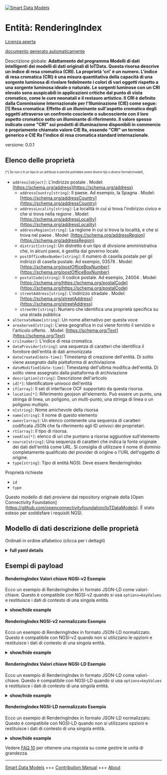 <!-- 10-Header -->  
[![Smart Data Models](https://smartdatamodels.org/wp-content/uploads/2022/01/SmartDataModels_logo.png "Logo")](https://smartdatamodels.org)  
Entità: RenderingIndex  
======================<!-- /10-Header -->  
<!-- 15-License -->  
[Licenza aperta](https://github.com/smart-data-models//dataModel.OCF/blob/master/RenderingIndex/LICENSE.md)  
[documento generato automaticamente](https://docs.google.com/presentation/d/e/2PACX-1vTs-Ng5dIAwkg91oTTUdt8ua7woBXhPnwavZ0FxgR8BsAI_Ek3C5q97Nd94HS8KhP-r_quD4H0fgyt3/pub?start=false&loop=false&delayms=3000#slide=id.gb715ace035_0_60)  
<!-- /15-License -->  
<!-- 20-Description -->  
Descrizione globale: **Adattamento del programma Modelli di dati intelligenti dei modelli di dati originali di IoTData. Questa risorsa descrive un indice di resa cromatica (CRI). La proprietà 'cri' è un numero. L'indice di resa cromatica (CRI) è una misura quantitativa della capacità di una sorgente luminosa di rivelare fedelmente i colori di vari oggetti rispetto a una sorgente luminosa ideale o naturale. Le sorgenti luminose con un CRI elevato sono auspicabili in applicazioni critiche dal punto di vista cromatico, come le cure neonatali e il restauro artistico. Il CRI è definito dalla Commissione Internazionale per l'Illuminazione (CIE) come segue:[1] Resa cromatica: Effetto di un illuminante sull'aspetto cromatico degli oggetti attraverso un confronto cosciente o subcosciente con il loro aspetto cromatico sotto un illuminante di riferimento. Il valore spesso indicato come "CRI" sui prodotti di illuminazione disponibili in commercio è propriamente chiamato valore CIE Ra, essendo "CRI" un termine generico e CIE Ra l'indice di resa cromatica standard internazionale**.  
versione: 0.0.1  
<!-- /20-Description -->  
<!-- 30-PropertiesList -->  

## Elenco delle proprietà  

<sup><sub>[*] Se non c'è un tipo in un attributo è perché potrebbe avere diversi tipi o diversi formati/modelli</sub></sup>.  
- `address[object]`: L'indirizzo postale  . Model: [https://schema.org/address](https://schema.org/address)	- `addressCountry[string]`: Il paese. Ad esempio, la Spagna  . Model: [https://schema.org/addressCountry](https://schema.org/addressCountry)  
	- `addressLocality[string]`: La località in cui si trova l'indirizzo civico e che si trova nella regione  . Model: [https://schema.org/addressLocality](https://schema.org/addressLocality)  
	- `addressRegion[string]`: La regione in cui si trova la località, e che si trova nel paese  . Model: [https://schema.org/addressRegion](https://schema.org/addressRegion)  
	- `district[string]`: Un distretto è un tipo di divisione amministrativa che, in alcuni paesi, è gestita dal governo locale.    
	- `postOfficeBoxNumber[string]`: Il numero di casella postale per gli indirizzi di casella postale. Ad esempio, 03578  . Model: [https://schema.org/postOfficeBoxNumber](https://schema.org/postOfficeBoxNumber)  
	- `postalCode[string]`: Il codice postale. Ad esempio, 24004  . Model: [https://schema.org/https://schema.org/postalCode](https://schema.org/https://schema.org/postalCode)  
	- `streetAddress[string]`: L'indirizzo stradale  . Model: [https://schema.org/streetAddress](https://schema.org/streetAddress)  
	- `streetNr[string]`: Numero che identifica una proprietà specifica su una strada pubblica    
- `alternateName[string]`: Un nome alternativo per questa voce  - `areaServed[string]`: L'area geografica in cui viene fornito il servizio o l'articolo offerto.  . Model: [https://schema.org/Text](https://schema.org/Text)- `cri[number]`: L'indice di resa cromatica.  - `dataProvider[string]`: una sequenza di caratteri che identifica il fornitore dell'entità di dati armonizzata  - `dateCreated[date-time]`: Timestamp di creazione dell'entità. Di solito viene assegnato dalla piattaforma di archiviazione  - `dateModified[date-time]`: Timestamp dell'ultima modifica dell'entità. Di solito viene assegnato dalla piattaforma di archiviazione  - `description[string]`: Descrizione dell'articolo  - `id[*]`: Identificatore univoco dell'entità  - `if[array]`: Il set di interfacce OCF supportato da questa risorsa.  - `location[*]`: Riferimento geojson all'elemento. Può essere un punto, una stringa di linea, un poligono, un multi-punto, una stringa di linea o un poligono multiplo.  - `n[string]`: Nome amichevole della risorsa  - `name[string]`: Il nome di questo elemento  - `owner[array]`: Un elenco contenente una sequenza di caratteri codificata JSON che fa riferimento agli ID univoci dei proprietari.  - `rt[array]`: Il tipo di risorsa.  - `seeAlso[*]`: elenco di uri che puntano a risorse aggiuntive sull'elemento  - `source[string]`: Una sequenza di caratteri che indica la fonte originale dei dati dell'entità come URL. Si consiglia di utilizzare il nome di dominio completamente qualificato del provider di origine o l'URL dell'oggetto di origine.  - `type[string]`: Tipo di entità NGSI. Deve essere RenderingIndex  <!-- /30-PropertiesList -->  
<!-- 35-RequiredProperties -->  
Proprietà richieste  
- `id`  - `type`  <!-- /35-RequiredProperties -->  
<!-- 40-RequiredProperties -->  
Questo modello di dati proviene dal repository originale della [Open Connectivity Foundation] (https://github.com/openconnectivityfoundation/IoTDataModels). È stato esteso per soddisfare i requisiti NGSI.  
<!-- /40-RequiredProperties -->  
<!-- 50-DataModelHeader -->  
## Modello di dati descrizione delle proprietà  
Ordinati in ordine alfabetico (clicca per i dettagli)  
<!-- /50-DataModelHeader -->  
<!-- 60-ModelYaml -->  
<details><summary><strong>full yaml details</strong></summary>    
```yaml  
RenderingIndex:    
  description: 'Smart Data Models Program adaptation of the original IoTData data Models. This Resource describes a Colour Rendering Index (CRI). The Property ''cri'' is an number. A colour rendering index (CRI) is a quantitative measure of the ability of a light source to reveal the colours of various objects faithfully in comparison with an ideal or natural light source. Light sources with a high CRI are desirable in colour-critical applications such as neonatal care and art restoration. It is defined by the International Commission on Illumination (CIE) as follows:[1]  Colour rendering: Effect of an illuminant on the colour appearance of objects by conscious or subconscious comparison with their colour appearance under a reference illuminant. The value often quoted as ''CRI'' on commercially available lighting products is properly called the CIE Ra value, ''CRI'' being a general term and CIE Ra being the international standard colour rendering index'    
  properties:    
    address:    
      description: The mailing address    
      properties:    
        addressCountry:    
          description: 'The country. For example, Spain'    
          type: string    
          x-ngsi:    
            model: https://schema.org/addressCountry    
            type: Property    
        addressLocality:    
          description: 'The locality in which the street address is, and which is in the region'    
          type: string    
          x-ngsi:    
            model: https://schema.org/addressLocality    
            type: Property    
        addressRegion:    
          description: 'The region in which the locality is, and which is in the country'    
          type: string    
          x-ngsi:    
            model: https://schema.org/addressRegion    
            type: Property    
        district:    
          description: 'A district is a type of administrative division that, in some countries, is managed by the local government'    
          type: string    
          x-ngsi:    
            type: Property    
        postOfficeBoxNumber:    
          description: 'The post office box number for PO box addresses. For example, 03578'    
          type: string    
          x-ngsi:    
            model: https://schema.org/postOfficeBoxNumber    
            type: Property    
        postalCode:    
          description: 'The postal code. For example, 24004'    
          type: string    
          x-ngsi:    
            model: https://schema.org/https://schema.org/postalCode    
            type: Property    
        streetAddress:    
          description: The street address    
          type: string    
          x-ngsi:    
            model: https://schema.org/streetAddress    
            type: Property    
        streetNr:    
          description: Number identifying a specific property on a public street    
          type: string    
          x-ngsi:    
            type: Property    
      type: object    
      x-ngsi:    
        model: https://schema.org/address    
        type: Property    
    alternateName:    
      description: An alternative name for this item    
      type: string    
      x-ngsi:    
        type: Property    
    areaServed:    
      description: The geographic area where a service or offered item is provided    
      type: string    
      x-ngsi:    
        model: https://schema.org/Text    
        type: Property    
    cri:    
      description: The colour rendering index.    
      maximum: 100    
      readOnly: true    
      type: number    
      x-ngsi:    
        type: Property    
    dataProvider:    
      description: A sequence of characters identifying the provider of the harmonised data entity    
      type: string    
      x-ngsi:    
        type: Property    
    dateCreated:    
      description: Entity creation timestamp. This will usually be allocated by the storage platform    
      format: date-time    
      type: string    
      x-ngsi:    
        type: Property    
    dateModified:    
      description: Timestamp of the last modification of the entity. This will usually be allocated by the storage platform    
      format: date-time    
      type: string    
      x-ngsi:    
        type: Property    
    description:    
      description: A description of this item    
      type: string    
      x-ngsi:    
        type: Property    
    id:    
      anyOf:    
        - description: Identifier format of any NGSI entity    
          maxLength: 256    
          minLength: 1    
          pattern: ^[\w\-\.\{\}\$\+\*\[\]`|~^@!,:\\]+$    
          type: string    
          x-ngsi:    
            type: Property    
        - description: Identifier format of any NGSI entity    
          format: uri    
          type: string    
          x-ngsi:    
            type: Property    
      description: Unique identifier of the entity    
      x-ngsi:    
        type: Property    
    if:    
      description: The OCF Interface set supported by this Resource.    
      items:    
        enum:    
          - oic.if.s    
          - oic.if.baseline    
        type: string    
      minItems: 2    
      readOnly: true    
      type: array    
      uniqueItems: true    
      x-ngsi:    
        type: Property    
    location:    
      description: 'Geojson reference to the item. It can be Point, LineString, Polygon, MultiPoint, MultiLineString or MultiPolygon'    
      oneOf:    
        - description: Geojson reference to the item. Point    
          properties:    
            bbox:    
              items:    
                type: number    
              minItems: 4    
              type: array    
            coordinates:    
              items:    
                type: number    
              minItems: 2    
              type: array    
            type:    
              enum:    
                - Point    
              type: string    
          required:    
            - type    
            - coordinates    
          title: GeoJSON Point    
          type: object    
          x-ngsi:    
            type: GeoProperty    
        - description: Geojson reference to the item. LineString    
          properties:    
            bbox:    
              items:    
                type: number    
              minItems: 4    
              type: array    
            coordinates:    
              items:    
                items:    
                  type: number    
                minItems: 2    
                type: array    
              minItems: 2    
              type: array    
            type:    
              enum:    
                - LineString    
              type: string    
          required:    
            - type    
            - coordinates    
          title: GeoJSON LineString    
          type: object    
          x-ngsi:    
            type: GeoProperty    
        - description: Geojson reference to the item. Polygon    
          properties:    
            bbox:    
              items:    
                type: number    
              minItems: 4    
              type: array    
            coordinates:    
              items:    
                items:    
                  items:    
                    type: number    
                  minItems: 2    
                  type: array    
                minItems: 4    
                type: array    
              type: array    
            type:    
              enum:    
                - Polygon    
              type: string    
          required:    
            - type    
            - coordinates    
          title: GeoJSON Polygon    
          type: object    
          x-ngsi:    
            type: GeoProperty    
        - description: Geojson reference to the item. MultiPoint    
          properties:    
            bbox:    
              items:    
                type: number    
              minItems: 4    
              type: array    
            coordinates:    
              items:    
                items:    
                  type: number    
                minItems: 2    
                type: array    
              type: array    
            type:    
              enum:    
                - MultiPoint    
              type: string    
          required:    
            - type    
            - coordinates    
          title: GeoJSON MultiPoint    
          type: object    
          x-ngsi:    
            type: GeoProperty    
        - description: Geojson reference to the item. MultiLineString    
          properties:    
            bbox:    
              items:    
                type: number    
              minItems: 4    
              type: array    
            coordinates:    
              items:    
                items:    
                  items:    
                    type: number    
                  minItems: 2    
                  type: array    
                minItems: 2    
                type: array    
              type: array    
            type:    
              enum:    
                - MultiLineString    
              type: string    
          required:    
            - type    
            - coordinates    
          title: GeoJSON MultiLineString    
          type: object    
          x-ngsi:    
            type: GeoProperty    
        - description: Geojson reference to the item. MultiLineString    
          properties:    
            bbox:    
              items:    
                type: number    
              minItems: 4    
              type: array    
            coordinates:    
              items:    
                items:    
                  items:    
                    items:    
                      type: number    
                    minItems: 2    
                    type: array    
                  minItems: 4    
                  type: array    
                type: array    
              type: array    
            type:    
              enum:    
                - MultiPolygon    
              type: string    
          required:    
            - type    
            - coordinates    
          title: GeoJSON MultiPolygon    
          type: object    
          x-ngsi:    
            type: GeoProperty    
      x-ngsi:    
        type: GeoProperty    
    n:    
      description: Friendly name of the Resource    
      maxLength: 64    
      readOnly: true    
      type: string    
      x-ngsi:    
        type: Property    
    name:    
      description: The name of this item    
      type: string    
      x-ngsi:    
        type: Property    
    owner:    
      description: A List containing a JSON encoded sequence of characters referencing the unique Ids of the owner(s)    
      items:    
        anyOf:    
          - description: Identifier format of any NGSI entity    
            maxLength: 256    
            minLength: 1    
            pattern: ^[\w\-\.\{\}\$\+\*\[\]`|~^@!,:\\]+$    
            type: string    
            x-ngsi:    
              type: Property    
          - description: Identifier format of any NGSI entity    
            format: uri    
            type: string    
            x-ngsi:    
              type: Property    
        description: Unique identifier of the entity    
        x-ngsi:    
          type: Property    
      type: array    
      x-ngsi:    
        type: Property    
    rt:    
      description: The Resource Type.    
      items:    
        enum:    
          - oic.r.colour.renderingindex    
        maxLength: 64    
        type: string    
      minItems: 1    
      readOnly: true    
      type: array    
      uniqueItems: true    
      x-ngsi:    
        type: Property    
    seeAlso:    
      description: list of uri pointing to additional resources about the item    
      oneOf:    
        - items:    
            format: uri    
            type: string    
          minItems: 1    
          type: array    
        - format: uri    
          type: string    
      x-ngsi:    
        type: Property    
    source:    
      description: 'A sequence of characters giving the original source of the entity data as a URL. Recommended to be the fully qualified domain name of the source provider, or the URL to the source object'    
      type: string    
      x-ngsi:    
        type: Property    
    type:    
      description: NGSI entity type. It has to be RenderingIndex    
      enum:    
        - RenderingIndex    
      type: string    
      x-ngsi:    
        type: Property    
  required:    
    - id    
    - type    
  type: object    
  x-derived-from: https://github.com/OpenInterConnect/IoTDataModels/blob/master/RenderingIndexResURI.swagger.json    
  x-disclaimer: 'Redistribution and use in source and binary forms, with or without modification, are permitted  provided that the license conditions are met. Copyleft (c) 2022 Contributors to Smart Data Models Program'    
  x-license-url: https://github.com/smart-data-models/dataModel.OCF/blob/master/RenderingIndex/LICENSE.md    
  x-model-schema: https://smart-data-models.github.io/dataModel.IoTDataModels/RenderingIndex/schema.json    
  x-model-tags: OCF    
  x-version: 0.0.1    
```  
</details>    
<!-- /60-ModelYaml -->  
<!-- 70-MiddleNotes -->  
<!-- /70-MiddleNotes -->  
<!-- 80-Examples -->  
## Esempi di payload  
#### RenderingIndex Valori chiave NGSI-v2 Esempio  
Ecco un esempio di RenderingIndex in formato JSON-LD come valori-chiave. Questo è compatibile con NGSI-v2 quando si usa `options=keyValues` e restituisce i dati di contesto di una singola entità.  
<details><summary><strong>show/hide example</strong></summary>    
```json  
{  
    "id": "urn:ngsi-ld:RenderingIndex:id:DLVI:05255002",  
    "dateCreated": "1985-08-30T15:14:24Z",  
    "dateModified": "2003-03-29T21:00:59Z",  
    "source": "Record somebody u",  
    "name": "Low western letter fire under. Employee natural beautiful west standard reality thus. Game itself lot new trial so past.",  
    "alternateName": "Paper control character quality face specific thank message. Describe hand pass laugh piece.",  
    "description": "Woman peace occur table article sister arrive. Himself look TV entire mean. Success change enter tonight four country property.",  
    "dataProvider": "We town tend trip another performance be. Coach condition beat season budget fear.",  
    "owner": [  
        "urn:ngsi-ld:RenderingIndex:items:GFCT:39077714",  
        "urn:ngsi-ld:RenderingIndex:items:EPJC:12754313"  
    ],  
    "seeAlso": [  
        "urn:ngsi-ld:RenderingIndex:items:YDQA:96706898"  
    ],  
    "location": {  
        "type": "Point",  
        "coordinates": [  
            59.731011,  
            78.093251  
        ]  
    },  
    "address": {  
        "streetAddress": "As none base night. Suggest act improve. Can parti",  
        "addressLocality": "Drug exactly result including gun animal air wide. Little strong hope can. Item field time hair yourself style prove teach.",  
        "addressRegion": "Beat middle least continue improve tax. Ever hair decision likely.",  
        "addressCountry": "Arm theory security book. Writer painting treatment mother west successful ready.",  
        "postalCode": "Spend compare big study positive need. Feel treat phone sea big.",  
        "postOfficeBoxNumber": "Trouble camera type movement begin write me. Number camera she resource.",  
        "streetNr": "Quality treat husband response guess. East amount success sister experience total",  
        "district": "Property group hear. They often purpose statement lawyer."  
    },  
    "areaServed": "Through throughout say a build close perform American. Exactly these article economy sit may.",  
    "rt": [  
        "oic.r.colour.renderingindex"  
    ],  
    "cri": 50.1,  
    "n": "Allow those morning player. Material something quit",  
    "if": [  
        "oic.if.s",  
        "oic.if.baseline"  
    ],  
    "type": "RenderingIndex"  
}  
```  
</details>  
#### RenderingIndex NGSI-v2 normalizzato Esempio  
Ecco un esempio di RenderingIndex in formato JSON-LD normalizzato. Questo è compatibile con NGSI-v2 quando non si utilizzano le opzioni e restituisce i dati di contesto di una singola entità.  
<details><summary><strong>show/hide example</strong></summary>    
```json  
{  
    "id": "urn:ngsi-ld:RenderingIndex:id:DLVI:05255002",  
    "dateCreated": {  
        "type": "DateTime",  
        "value": "1985-08-30T15:14:24Z"  
    },  
    "dateModified": {  
        "type": "DateTime",  
        "value": "2003-03-29T21:00:59Z"  
    },  
    "source": {  
        "type": "Text",  
        "value": "Record somebody u"  
    },  
    "name": {  
        "type": "Text",  
        "value": "Low western letter fire under. Employee natural beautiful west standard reality thus. Game itself lot new trial so past."  
    },  
    "alternateName": {  
        "type": "Text",  
        "value": "Paper control character quality face specific thank message. Describe hand pass laugh piece."  
    },  
    "description": {  
        "type": "Text",  
        "value": "Woman peace occur table article sister arrive. Himself look TV entire mean. Success change enter tonight four country property."  
    },  
    "dataProvider": {  
        "type": "Text",  
        "value": "We town tend trip another performance be. Coach condition beat season budget fear."  
    },  
    "owner": {  
        "type": "StructuredValue",  
        "value": [  
            "urn:ngsi-ld:RenderingIndex:items:GFCT:39077714",  
            "urn:ngsi-ld:RenderingIndex:items:EPJC:12754313"  
        ]  
    },  
    "seeAlso": {  
        "type": "StructuredValue",  
        "value": [  
            "urn:ngsi-ld:RenderingIndex:items:YDQA:96706898"  
        ]  
    },  
    "location": {  
        "type": "geo:json",  
        "value": {  
            "type": "Point",  
            "coordinates": [  
                59.731011,  
                78.093251  
            ]  
        }  
    },  
    "address": {  
        "type": "StructuredValue",  
        "value": {  
            "streetAddress": "As none base night. Suggest act improve. Can parti",  
            "addressLocality": "Drug exactly result including gun animal air wide. Little strong hope can. Item field time hair yourself style prove teach.",  
            "addressRegion": "Beat middle least continue improve tax. Ever hair decision likely.",  
            "addressCountry": "Arm theory security book. Writer painting treatment mother west successful ready.",  
            "postalCode": "Spend compare big study positive need. Feel treat phone sea big.",  
            "postOfficeBoxNumber": "Trouble camera type movement begin write me. Number camera she resource.",  
            "streetNr": "Quality treat husband response guess. East amount success sister experience total",  
            "district": "Property group hear. They often purpose statement lawyer."  
        }  
    },  
    "areaServed": {  
        "type": "Text",  
        "value": "Through throughout say a build close perform American. Exactly these article economy sit may."  
    },  
    "rt": {  
        "type": "StructuredValue",  
        "value": [  
            "oic.r.colour.renderingindex"  
        ]  
    },  
    "cri": {  
        "type": "Number",  
        "value": 50.1  
    },  
    "n": {  
        "type": "Text",  
        "value": "Allow those morning player. Material something quit"  
    },  
    "if": {  
        "type": "StructuredValue",  
        "value": [  
            "oic.if.s",  
            "oic.if.baseline"  
        ]  
    },  
    "type": "RenderingIndex"  
}  
```  
</details>  
#### RenderingIndex Valori chiave NGSI-LD Esempio  
Ecco un esempio di RenderingIndex in formato JSON-LD come valori-chiave. Questo è compatibile con NGSI-LD quando si usa `options=keyValues` e restituisce i dati di contesto di una singola entità.  
<details><summary><strong>show/hide example</strong></summary>    
```json  
{  
    "id": "urn:ngsi-ld:RenderingIndex:id:DLVI:05255002",  
    "dateCreated": "1985-08-30T15:14:24Z",  
    "dateModified": "2003-03-29T21:00:59Z",  
    "source": "Record somebody u",  
    "name": "Low western letter fire under. Employee natural beautiful west standard reality thus. Game itself lot new trial so past.",  
    "alternateName": "Paper control character quality face specific thank message. Describe hand pass laugh piece.",  
    "description": "Woman peace occur table article sister arrive. Himself look TV entire mean. Success change enter tonight four country property.",  
    "dataProvider": "We town tend trip another performance be. Coach condition beat season budget fear.",  
    "owner": [  
        "urn:ngsi-ld:RenderingIndex:items:GFCT:39077714",  
        "urn:ngsi-ld:RenderingIndex:items:EPJC:12754313"  
    ],  
    "seeAlso": [  
        "urn:ngsi-ld:RenderingIndex:items:YDQA:96706898"  
    ],  
    "location": {  
        "type": "Point",  
        "coordinates": [  
            59.731011,  
            78.093251  
        ]  
    },  
    "address": {  
        "streetAddress": "As none base night. Suggest act improve. Can parti",  
        "addressLocality": "Drug exactly result including gun animal air wide. Little strong hope can. Item field time hair yourself style prove teach.",  
        "addressRegion": "Beat middle least continue improve tax. Ever hair decision likely.",  
        "addressCountry": "Arm theory security book. Writer painting treatment mother west successful ready.",  
        "postalCode": "Spend compare big study positive need. Feel treat phone sea big.",  
        "postOfficeBoxNumber": "Trouble camera type movement begin write me. Number camera she resource.",  
        "streetNr": "Quality treat husband response guess. East amount success sister experience total",  
        "district": "Property group hear. They often purpose statement lawyer."  
    },  
    "areaServed": "Through throughout say a build close perform American. Exactly these article economy sit may.",  
    "rt": [  
        "oic.r.colour.renderingindex"  
    ],  
    "cri": 50.1,  
    "n": "Allow those morning player. Material something quit",  
    "if": [  
        "oic.if.s",  
        "oic.if.baseline"  
    ],  
    "type": "RenderingIndex",  
    "@context": [  
        "https://smartdatamodels.org/context.jsonld"  
    ]  
}  
```  
</details>  
#### RenderingIndex NGSI-LD normalizzato Esempio  
Ecco un esempio di RenderingIndex in formato JSON-LD normalizzato. Questo è compatibile con NGSI-LD quando non si utilizzano opzioni e restituisce i dati di contesto di una singola entità.  
<details><summary><strong>show/hide example</strong></summary>    
```json  
{  
    "id": "urn:ngsi-ld:RenderingIndex:id:DLVI:05255002",  
    "dateCreated": {  
        "type": "Property",  
        "value": {  
            "@type": "DateTime",  
            "@value": "1985-08-30T15:14:24Z"  
        }  
    },  
    "dateModified": {  
        "type": "Property",  
        "value": {  
            "@type": "DateTime",  
            "@value": "2003-03-29T21:00:59Z"  
        }  
    },  
    "source": {  
        "type": "Property",  
        "value": "Record somebody u"  
    },  
    "name": {  
        "type": "Property",  
        "value": "Low western letter fire under. Employee natural beautiful west standard reality thus. Game itself lot new trial so past."  
    },  
    "alternateName": {  
        "type": "Property",  
        "value": "Paper control character quality face specific thank message. Describe hand pass laugh piece."  
    },  
    "description": {  
        "type": "Property",  
        "value": "Woman peace occur table article sister arrive. Himself look TV entire mean. Success change enter tonight four country property."  
    },  
    "dataProvider": {  
        "type": "Property",  
        "value": "We town tend trip another performance be. Coach condition beat season budget fear."  
    },  
    "owner": {  
        "type": "Property",  
        "value": [  
            "urn:ngsi-ld:RenderingIndex:items:GFCT:39077714",  
            "urn:ngsi-ld:RenderingIndex:items:EPJC:12754313"  
        ]  
    },  
    "seeAlso": {  
        "type": "Property",  
        "value": [  
            "urn:ngsi-ld:RenderingIndex:items:YDQA:96706898"  
        ]  
    },  
    "location": {  
        "type": "GeoProperty",  
        "value": {  
            "type": "Point",  
            "coordinates": [  
                59.731011,  
                78.093251  
            ]  
        }  
    },  
    "address": {  
        "type": "Property",  
        "value": {  
            "streetAddress": "As none base night. Suggest act improve. Can parti",  
            "addressLocality": "Drug exactly result including gun animal air wide. Little strong hope can. Item field time hair yourself style prove teach.",  
            "addressRegion": "Beat middle least continue improve tax. Ever hair decision likely.",  
            "addressCountry": "Arm theory security book. Writer painting treatment mother west successful ready.",  
            "postalCode": "Spend compare big study positive need. Feel treat phone sea big.",  
            "postOfficeBoxNumber": "Trouble camera type movement begin write me. Number camera she resource.",  
            "streetNr": "Quality treat husband response guess. East amount success sister experience total",  
            "district": "Property group hear. They often purpose statement lawyer."  
        }  
    },  
    "areaServed": {  
        "type": "Property",  
        "value": "Through throughout say a build close perform American. Exactly these article economy sit may."  
    },  
    "rt": {  
        "type": "Property",  
        "value": [  
            "oic.r.colour.renderingindex"  
        ]  
    },  
    "cri": {  
        "type": "Property",  
        "value": 50.1  
    },  
    "n": {  
        "type": "Property",  
        "value": "Allow those morning player. Material something quit"  
    },  
    "if": {  
        "type": "Property",  
        "value": [  
            "oic.if.s",  
            "oic.if.baseline"  
        ]  
    },  
    "type": "RenderingIndex",  
    "@context": [  
        "https://smartdatamodels.org/context.jsonld"  
    ]  
}  
```  
</details><!-- /80-Examples -->  
<!-- 90-FooterNotes -->  
<!-- /90-FooterNotes -->  
<!-- 95-Units -->  
Vedere [FAQ 10](https://smartdatamodels.org/index.php/faqs/) per ottenere una risposta su come gestire le unità di grandezza.  
<!-- /95-Units -->  
<!-- 97-LastFooter -->  
---  
[Smart Data Models](https://smartdatamodels.org) +++ [Contribution Manual](https://bit.ly/contribution_manual) +++ [About](https://bit.ly/Introduction_SDM)<!-- /97-LastFooter -->  
